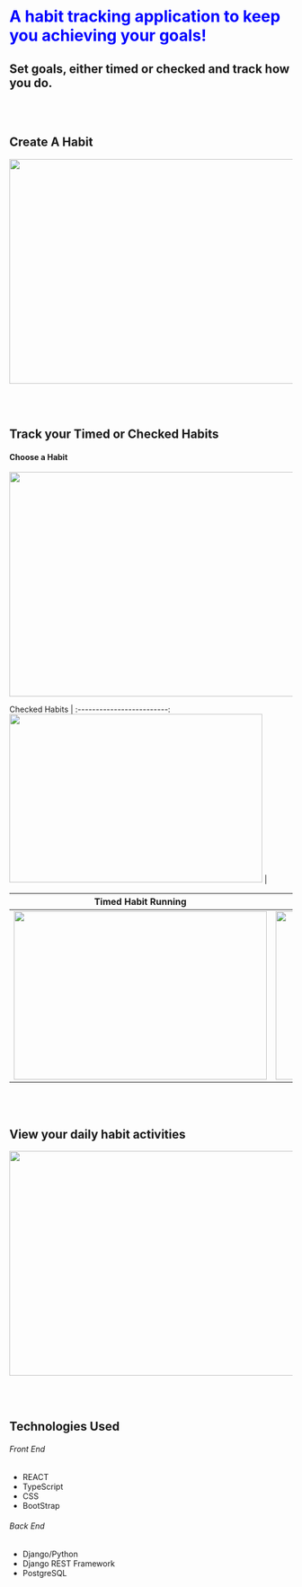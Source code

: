 <h1 style="color:blue">A habit tracking application to keep you achieving your goals!</h1>

<h2> Set goals, either timed or checked and track how you do.</h2>
 
 <br></br>
 <h2>Create A Habit </h2>
 <image src='docImages/createHabit.png'  width=750 height=400 /> 

 <br></br>
 <h2>Track your Timed or Checked Habits </h2>
 <h4> Choose a Habit </h4>
  <image src='docImages/chooseHabit.png'  width=750 height=400 /> 
  
   Checked Habits     |
   :-------------------------:
   <image src='docImages/mainPageCheckedActivity.png'  width=450 height=300 /> |

  Timed Habit Running            | Timed Habit Results
:-------------------------:|:-------------------------:
 <image src='docImages/startTimedActivity.png'  width=450 height=300 />  | <image src='docImages/timedHabitResults.png'  width=450 height=300 />


 <br></br>
 <h2>View your daily habit activities </h2>
  <image src='docImages/eventsTimeTable.png'  width=650 height=400 /> 



<br></br>
<h2> Technologies Used </h2>
<h6> Front End </h6>
<ul>
 <li>REACT</li>
  <li>TypeScript</li>
 <li>CSS</li>
 <li>BootStrap</li>
 </ul>
 
 <h6> Back End </h6>
<ul>
 <li>Django/Python</li>
  <li>Django REST Framework</li>
  <li>PostgreSQL</li>
 </ul>
 
